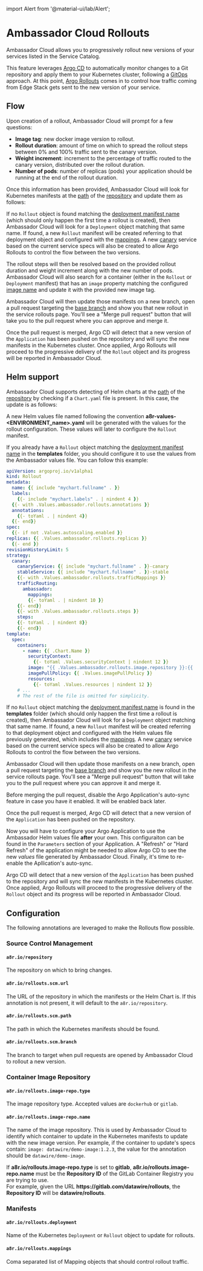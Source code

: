 import Alert from '@material-ui/lab/Alert';

# Ambassador Cloud Rollouts

Ambassador Cloud allows you to progressively rollout new versions of your services listed in the Service Catalog.

This feature leverages [Argo CD](../../concepts/argo/) to automatically monitor changes to a Git repository
and apply them to your Kubernetes cluster, following a [GitOps](../../concepts/gitops/) approach. At this
point, [Argo Rollouts](../../concepts/argo/) comes in to control how traffic coming from Edge Stack gets
sent to the new version of your service.

## Flow

Upon creation of a rollout, Ambassador Cloud will prompt for a few questions:
- **Image tag**: new docker image version to rollout.
- **Rollout duration**: amount of time on which to spread the rollout steps between 0% and 100% traffic sent to the canary version.
- **Weight increment**: increment to the percentage of traffic routed to the canary version, distributed over the rollout duration.
- **Number of pods**: number of replicas (pods) your application should be running at the end of the rollout duration.

Once this information has been provided, Ambassador Cloud will look for Kubernetes manifests at the [path](#a8riorolloutsscmpath) of
the [repository](#a8riorepository) and update them as follows:

If no `Rollout` object is found matching the [deployment manifest name](#a8riorolloutsdeployment) (which should only
happen the first time a rollout is created), then Ambassador Cloud will look for a `Deployment` object matching that same name.
If found, a new `Rollout` manifest will be created referring to that deployment object and configured with the
[mappings](#a8riorolloutsmappings). A new [canary](/docs/argo/latest/concepts/canary/) service based on the current service specs
will also be created to allow Argo Rollouts to control the flow between the two versions.

The rollout steps will then be resolved based on the provided rollout duration and weight increment along with the
new number of pods. Ambassador Cloud will also search for a container (either in the `Rollout` or `Deployment` manifest) that
has an `image` property matching the configured [image name](#a8riorolloutsimagereponame) and update it with the
provided new image tag.

Ambassador Cloud will then update those manifests on a new branch, open a pull request targeting the
[base branch](#a8riorolloutsscmbranch) and show you that new rollout in the service rollouts page. You'll see a
"Merge pull request" button that will take you to the pull request where you can approve and merge it.

Once the pull request is merged, Argo CD will detect that a new version of the `Application` has been pushed on the
repository and will sync the new manifests in the Kubernetes cluster. Once applied, Argo Rollouts will proceed to the
progressive delivery of the `Rollout` object and its progress will be reported in Ambassador Cloud.

## Helm support

Ambassador Cloud supports detecting of Helm charts at the [path](#a8riorolloutsscmpath) of
the [repository](#a8riorepository) by checking if a `Chart.yaml` file is present. In this case, the update is
as follows:

A new Helm values file named following the convention **a8r-values-<ENVIRONMENT_name>.yaml**
will be generated with the values for the rollout configuration. These values will later to configure the
`Rollout` manifest.

If you already have a `Rollout` object matching the [deployment manifest name](#a8riorolloutsdeployment) in the **templates** folder,
you should configure it to use the values from the Ambassador values file. You can follow this example:

```yaml
apiVersion: argoproj.io/v1alpha1
kind: Rollout
metadata:
  name: {{ include "mychart.fullname" . }}
  labels:
    {{- include "mychart.labels" . | nindent 4 }}
  {{- with .Values.ambassador.rollouts.annotations }}
  annotations:
    {{- toYaml . | nindent 4}}
  {{- end}}
spec:
  {{- if not .Values.autoscaling.enabled }}
replicas: {{ .Values.ambassador.rollouts.replicas }}
  {{- end }}
revisionHistoryLimit: 5
strategy:
  canary:
    canaryService: {{ include "mychart.fullname" . }}-canary
    stableService: {{ include "mychart.fullname" . }}-stable
    {{- with .Values.ambassador.rollouts.trafficMappings }}
    trafficRouting:
      ambassador:
        mappings:
        {{- toYaml . | nindent 10 }}
    {{- end}}
    {{- with .Values.ambassador.rollouts.steps }}
    steps:
    {{- toYaml . | nindent 8}}
    {{- end}}
template:
  spec:
    containers:
      - name: {{ .Chart.Name }}
        securityContext:
          {{- toYaml .Values.securityContext | nindent 12 }}
        image: "{{ .Values.ambassador.rollouts.image.repository }}:{{ .Values.ambassador.rollouts.image.tag | default .Chart.AppVersion }}"
        imagePullPolicy: {{ .Values.imagePullPolicy }}
        resources:
          {{- toYaml .Values.resources | nindent 12 }}
    # ...
    # The rest of the file is omitted for simplicity.
```

If no `Rollout` object matching the [deployment manifest name](#a8riorolloutsdeployment) is found in the **templates** folder (which should only
happen the first time a rollout is created), then Ambassador Cloud will look for a `Deployment` object matching that same name.
If found, a new `Rollout` manifest will be created referring to that deployment object and configured with the
Helm values file previously generated, which includes the [mappings](#a8riorolloutsmappings). A new [canary](/docs/argo/latest/concepts/canary/)
service based on the current service specs will also be created to allow Argo Rollouts to control the flow between the two versions.

Ambassador Cloud will then update those manifests on a new branch, open a pull request targeting the
[base branch](#a8riorolloutsscmbranch) and show you the new rollout in the service rollouts page.
You'll see a "Merge pull request" button that will take you to the pull request where you can approve it and merge it.

Before merging the pull request, disable the Argo Application's auto-sync feature in case you have it enabled. It will be
enabled back later.

Once the pull request is merged, Argo CD will detect that a new version of the `Application` has been pushed on the
repository.

Now you will have to configure your Argo Application to use the Ambassador Helm values file
**after** your own. This configuraiton can be found in the `Parameters` section of your Application.
<Alert severity="warning">
    A "Refresh" or "Hard Refresh" of the application might be needed to allow Argo CD to see the new <i>values</i> file
    generated by Ambassador Cloud.
</Alert>
Finally, it's time to re-enable the Apllication's auto-sync.

Argo CD will detect that a new version of the `Application` has been pushed to the
repository and will sync the new manifests in the Kubernetes cluster. Once applied, Argo Rollouts will proceed to the
progressive delivery of the `Rollout` object and its progress will be reported in Ambassador Cloud.

## Configuration

The following annotations are leveraged to make the Rollouts flow possible.

### Source Control Management

#### `a8r.io/repository`

The repository on which to bring changes.

#### `a8r.io/rollouts.scm.url`

The URL of the repository in which the manifests or the Helm Chart is. If this annotation is not present, it will default to the `a8r.io/repository`.

#### `a8r.io/rollouts.scm.path`

The path in which the Kubernetes manifests should be found.

#### `a8r.io/rollouts.scm.branch`

The branch to target when pull requests are opened by Ambassador Cloud to rollout a new version.

### Container Image Repository

#### `a8r.io/rollouts.image-repo.type`

The image repository type. Accepted values are `dockerhub` or `gitlab`.

#### `a8r.io/rollouts.image-repo.name`

The name of the image repository. This is used by Ambassador Cloud to identify which container to update in the Kubernetes manifests to update with the new image version. Per example, if the container to update's specs contain: `image: datawire/demo-image:1.2.3`, the value for the annotation should be `datawire/demo-image`.

<Alert severity="warning">
  If <strong>a8r.io/rollouts.image-repo.type</strong> is set to <strong>gitlab</strong>, <strong>a8r.io/rollouts.image-repo.name</strong> must be the <strong>Repository ID</strong> of the GitLab Container Registry you are trying to use.<br/>
  For example, given the URL <strong>https://gitlab.com/datawire/rollouts</strong>, the <strong>Repository ID</strong> will be <strong>datawire/rollouts</strong>.
</Alert>

### Manifests

#### `a8r.io/rollouts.deployment`

Name of the Kubernetes `Deployment` or `Rollout` object to update for rollouts.

#### `a8r.io/rollouts.mappings`

Coma separated list of Mapping objects that should control rollout traffic.
